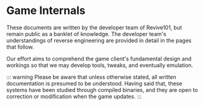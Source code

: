 # Game Internals

These documents are written by the developer team of Revive101, but remain public as a banklet of knowledge.
The developer team's understandings of reverse engineering are provided in detail in the pages that follow.

Our effort aims to comprehend the game client's fundamental design and workings so that we may develop tools, tweaks, and eventually emulation.

::: warning
Please be aware that unless otherwise stated, all written documentation is presumed to be understood. Having said that, these systems have been studied through compiled binaries, and they are open to correction or modification when the game updates.
:::